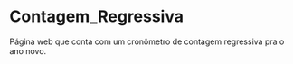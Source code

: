 # Contagem_Regressiva
Página web que conta com um cronômetro de contagem regressiva pra o ano novo.
